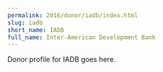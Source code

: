 ```yaml
---
permalink: 2016/donor/iadb/index.html
slug: iadb
short_name: IADB
full_name: Inter-American Development Bank
---
```


Donor profile for IADB goes here.
